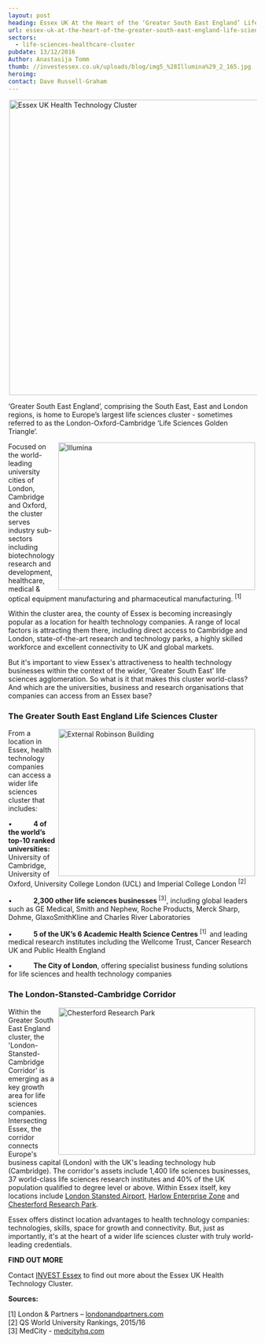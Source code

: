 ```yaml
---
layout: post
heading: Essex UK At the Heart of the ‘Greater South East England’ Life Sciences and Healthcare Cluster
url: essex-uk-at-the-heart-of-the-greater-south-east-england-life-sciences-and-healthcare-cluster
sectors:
  - life-sciences-healthcare-cluster 
pubdate: 13/12/2016
Author: Anastasija Tomm
thumb: //investessex.co.uk/uploads/blog/img5_%28Illumina%29_2_165.jpg
heroimg: 
contact: Dave Russell-Graham
---
```

<p><img alt='Essex UK Health Technology Cluster' src='http://www.investessex.co.uk/uploads/about/imageedit_1_3094217944_600.png' style='margin-left: 2px; margin-right: 2px; width: 600px;'/></p><p>‘Greater South East England’, comprising the South East, East and London regions, is home to Europe’s largest life sciences cluster - sometimes referred to as the London-Oxford-Cambridge ‘Life Sciences Golden Triangle’.</p><p><img alt='Illumina' src='http://www.investessex.co.uk/uploads/about/img5_(Illumina)_700.jpg' style='width: 400px; height: 300px; margin-left: 2px; margin-right: 2px; float: right;'/>Focused on the world-leading university cities of London, Cambridge and Oxford, the cluster serves industry sub-sectors including biotechnology research and development, healthcare, medical &amp; optical equipment manufacturing and pharmaceutical manufacturing. <sup>[1]</sup></p><p>Within the cluster area, the county of Essex is becoming increasingly popular as a location for health technology companies. A range of local factors is attracting them there, including direct access to Cambridge and London, state-of-the-art research and technology parks, a highly skilled workforce and excellent connectivity to UK and global markets.</p><p>But it's important to view Essex's attractiveness to health technology businesses within the context of the wider, 'Greater South East' life sciences agglomeration. So what is it that makes this cluster world-class? And which are the universities, business and research organisations that companies can access from an Essex base?</p><h3>The Greater South East England Life Sciences Cluster</h3><p><img alt='External Robinson Building' src='http://www.investessex.co.uk/uploads/about/CRP4,_External_Robinson_Bldg_400.jpg' style='width: 400px; height: 299px; margin-left: 2px; margin-right: 2px; float: right;'/>From a location in Essex, health technology companies can access a wider life sciences cluster that includes:</p><p>•           <strong>4 of the world’s top-10 ranked universities:</strong> University of Cambridge, University of Oxford, University College London (UCL) and Imperial College London <sup>[2]</sup></p><p>•           <strong>2,300 other life sciences businesses </strong><sup>[3]</sup>, including global leaders such as GE Medical, Smith and Nephew, Roche Products, Merck Sharp, Dohme, GlaxoSmithKline and Charles River Laboratories</p><p>•           <strong>5 of the UK’s 6 Academic Health Science Centres</strong> <sup>[1]  </sup>and leading medical research institutes including the Wellcome Trust, Cancer Research UK and Public Health England</p><p>•           <strong>The City of London</strong>, offering specialist business funding solutions for life sciences and health technology companies</p><h3>The London-Stansted-Cambridge Corridor</h3><p><img alt='Chesterford Research Park' src='http://www.investessex.co.uk/uploads/about/Chesterford_RP_2_400.jpg' style='width: 400px; height: 299px; margin-left: 2px; margin-right: 2px; float: right;'/>Within the Greater South East England cluster, the 'London-Stansted-Cambridge Corridor' is emerging as a key growth area for life sciences companies. Intersecting Essex, the corridor connects Europe's business capital (London) with the UK's leading technology hub (Cambridge). The corridor's assets include 1,400 life sciences businesses, 37 world-class life sciences research institutes and 40% of the UK population qualified to degree level or above. Within Essex itself, key locations include <a href='http://investessex.co.uk/studies/place-studies/london-stansted-airport' target='_blank'>London Stansted Airport</a>, <a href='http://investessex.co.uk/studies/place-studies/harlow-enterprise-zone' target='_blank'>Harlow Enterprise Zone</a> and <a href='http://investessex.co.uk/studies/place-studies/chesterford-research-park' target='_blank'>Chesterford Research Park</a>.</p><p>Essex offers distinct location advantages to health technology companies: technologies, skills, space for growth and connectivity. But, just as importantly, it's at the heart of a wider life sciences cluster with truly world-leading credentials.</p><p><strong>FIND OUT MORE</strong></p><p>Contact <a href='../index.html' target='_blank'>INVEST Essex</a> to find out more about the Essex UK Health Technology Cluster.</p><p><strong>Sources:</strong></p><p>[1] London &amp; Partners – <a href='http://www.londonandpartners.com/' target='_blank'>londonandpartners.com</a><br/>[2] QS World University Rankings, 2015/16<br/>[3] MedCity - <a href='http://www.medcityhq.com/' target='_blank'>medcityhq.com</a></p>